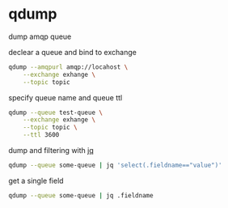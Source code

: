 # qdump

dump amqp queue


declear a queue and bind to exchange

```sh
qdump --amqpurl amqp://locahost \
    --exchange exhange \
    --topic topic
```

specify queue name and queue ttl

```sh
qdump --queue test-queue \
    --exchange exhange \
    --topic topic \
    --ttl 3600
```

dump and filtering with [jq](http://stedolan.github.io/jq/)

```sh
qdump --queue some-queue | jq 'select(.fieldname=="value")'
```

get a single field

```sh
qdump --queue some-queue | jq .fieldname
```

